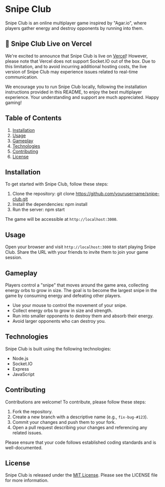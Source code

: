 # Snipe Club

Snipe Club is an online multiplayer game inspired by "Agar.io", where players gather energy and destroy opponents by running into them.

## 🚀 Snipe Club Live on Vercel

We're excited to announce that Snipe Club is live on [Vercel](https://vercel.com)! However, please note that Vercel does not support Socket.IO out of the box. Due to this limitation, and to avoid incurring additional hosting costs, the live version of Snipe Club may experience issues related to real-time communication.

We encourage you to run Snipe Club locally, following the installation instructions provided in this README, to enjoy the best multiplayer experience. Your understanding and support are much appreciated. Happy gaming!

## Table of Contents

1. [Installation](#installation)
2. [Usage](#usage)
3. [Gameplay](#gameplay)
4. [Technologies](#technologies)
5. [Contributing](#contributing)
6. [License](#license)

## Installation

To get started with Snipe Club, follow these steps:

1. Clone the repository: git clone https://github.com/yourusername/snipe-club.git
2. Install the dependencies: npm install
3. Run the server: npm start


The game will be accessible at `http://localhost:3000`.

## Usage

Open your browser and visit `http://localhost:3000` to start playing Snipe Club. Share the URL with your friends to invite them to join your game session.

## Gameplay

Players control a "snipe" that moves around the game area, collecting energy orbs to grow in size. The goal is to become the largest snipe in the game by consuming energy and defeating other players.

- Use your mouse to control the movement of your snipe.
- Collect energy orbs to grow in size and strength.
- Run into smaller opponents to destroy them and absorb their energy.
- Avoid larger opponents who can destroy you.

## Technologies

Snipe Club is built using the following technologies:

- Node.js
- Socket.IO
- Express
- JavaScript

## Contributing

Contributions are welcome! To contribute, please follow these steps:

1. Fork the repository.
2. Create a new branch with a descriptive name (e.g., `fix-bug-#123`).
3. Commit your changes and push them to your fork.
4. Open a pull request describing your changes and referencing any related issues.

Please ensure that your code follows established coding standards and is well-documented.

## License

Snipe Club is released under the [MIT License](LICENSE). Please see the LICENSE file for more information.

